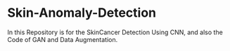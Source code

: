 # Skin-Anomaly-Detection
In this Repository is for the SkinCancer Detection Using CNN, and also the Code of GAN and Data Augmentation.
